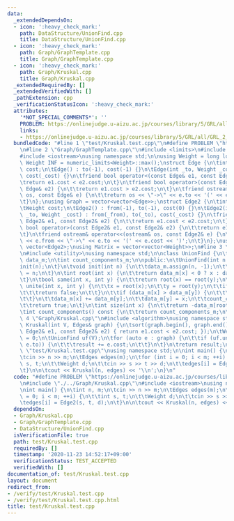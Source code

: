 ```yaml
---
data:
  _extendedDependsOn:
  - icon: ':heavy_check_mark:'
    path: DataStructure/UnionFind.cpp
    title: DataStructure/UnionFind.cpp
  - icon: ':heavy_check_mark:'
    path: Graph/GraphTemplate.cpp
    title: Graph/GraphTemplate.cpp
  - icon: ':heavy_check_mark:'
    path: Graph/Kruskal.cpp
    title: Graph/Kruskal.cpp
  _extendedRequiredBy: []
  _extendedVerifiedWith: []
  _pathExtension: cpp
  _verificationStatusIcon: ':heavy_check_mark:'
  attributes:
    '*NOT_SPECIAL_COMMENTS*': ''
    PROBLEM: https://onlinejudge.u-aizu.ac.jp/courses/library/5/GRL/all/GRL_2_A
    links:
    - https://onlinejudge.u-aizu.ac.jp/courses/library/5/GRL/all/GRL_2_A
  bundledCode: "#line 1 \"test/Kruskal.test.cpp\"\n#define PROBLEM \"https://onlinejudge.u-aizu.ac.jp/courses/library/5/GRL/all/GRL_2_A\"\
    \n#line 2 \"Graph/GraphTemplate.cpp\"\n#include <limits>\n#include <vector>\n\
    #include <iostream>\nusing namespace std;\n\nusing Weight = long long;\nconstexpr\
    \ Weight INF = numeric_limits<Weight>::max();\nstruct Edge {\n\tint to;\n\tWeight\
    \ cost;\n\tEdge() : to(-1), cost(-1) {}\n\tEdge(int _to, Weight _cost = 1) : to(_to),\
    \ cost(_cost) {}\n\tfriend bool operator<(const Edge& e1, const Edge& e2) {\n\t\
    \treturn e1.cost < e2.cost;\n\t}\n\tfriend bool operator>(const Edge& e1, const\
    \ Edge& e2) {\n\t\treturn e1.cost > e2.cost;\n\t}\n\tfriend ostream& operator<<(ostream&\
    \ os, const Edge& e) {\n\t\treturn os << \"->\" << e.to << '(' << e.cost << ')';\n\
    \t}\n};\nusing Graph = vector<vector<Edge>>;\nstruct Edge2 {\n\tint from, to;\n\
    \tWeight cost;\n\tEdge2() : from(-1), to(-1), cost(0) {}\n\tEdge2(int _from, int\
    \ _to, Weight _cost) : from(_from), to(_to), cost(_cost) {}\n\tfriend bool operator<(const\
    \ Edge2& e1, const Edge2& e2) {\n\t\treturn e1.cost < e2.cost;\n\t}\n\tfriend\
    \ bool operator>(const Edge2& e1, const Edge2& e2) {\n\t\treturn e1.cost > e2.cost;\n\
    \t}\n\tfriend ostream& operator<<(ostream& os, const Edge2& e) {\n\t\treturn os\
    \ << e.from << \"->\" << e.to << '(' << e.cost << ')';\n\t}\n};\nusing Edges =\
    \ vector<Edge2>;\nusing Matrix = vector<vector<Weight>>;\n#line 3 \"DataStructure/UnionFind.cpp\"\
    \n#include <utility>\nusing namespace std;\n\nclass UnionFind {\n\tvector<int>\
    \ data_m;\n\tint count_components_m;\n\npublic:\n\tUnionFind(int n = 0) {\n\t\t\
    init(n);\n\t}\n\tvoid init(int n) {\n\t\tdata_m.assign(n, -1);\n\t\tcount_components_m\
    \ = n;\n\t}\n\tint root(int x) {\n\t\treturn data_m[x] < 0 ? x : data_m[x] = root(data_m[x]);\n\
    \t}\n\tbool same(int x, int y) {\n\t\treturn root(x) == root(y);\n\t}\n\tbool\
    \ unite(int x, int y) {\n\t\tx = root(x);\n\t\ty = root(y);\n\t\tif (x == y) {\n\
    \t\t\treturn false;\n\t\t}\n\t\tif (data_m[x] > data_m[y]) {\n\t\t\tswap(x, y);\n\
    \t\t}\n\t\tdata_m[x] += data_m[y];\n\t\tdata_m[y] = x;\n\t\tcount_components_m--;\n\
    \t\treturn true;\n\t}\n\tint size(int x) {\n\t\treturn -data_m[root(x)];\n\t}\n\
    \tint count_components() const {\n\t\treturn count_components_m;\n\t}\n};\n#line\
    \ 4 \"Graph/Kruskal.cpp\"\n#include <algorithm>\nusing namespace std;\n\nWeight\
    \ Kruskal(int V, Edges& graph) {\n\tsort(graph.begin(), graph.end(),\n\t     [](const\
    \ Edge2& e1, const Edge2& e2) { return e1.cost < e2.cost; });\n\tWeight result\
    \ = 0;\n\tUnionFind uf(V);\n\tfor (auto e : graph) {\n\t\tif (uf.unite(e.from,\
    \ e.to)) {\n\t\t\tresult += e.cost;\n\t\t}\n\t}\n\treturn result;\n}\n#line 4\
    \ \"test/Kruskal.test.cpp\"\nusing namespace std;\n\nint main() {\n\tint n, m;\n\
    \tcin >> n >> m;\n\tEdges edges(m);\n\tfor (int i = 0; i < m; ++i) {\n\t\tint\
    \ s, t;\n\t\tWeight d;\n\t\tcin >> s >> t >> d;\n\t\tedges[i] = Edge2(s, t, d);\n\
    \t}\n\n\tcout << Kruskal(n, edges) << '\\n';\n}\n"
  code: "#define PROBLEM \"https://onlinejudge.u-aizu.ac.jp/courses/library/5/GRL/all/GRL_2_A\"\
    \n#include \"./../Graph/Kruskal.cpp\"\n#include <iostream>\nusing namespace std;\n\
    \nint main() {\n\tint n, m;\n\tcin >> n >> m;\n\tEdges edges(m);\n\tfor (int i\
    \ = 0; i < m; ++i) {\n\t\tint s, t;\n\t\tWeight d;\n\t\tcin >> s >> t >> d;\n\t\
    \tedges[i] = Edge2(s, t, d);\n\t}\n\n\tcout << Kruskal(n, edges) << '\\n';\n}"
  dependsOn:
  - Graph/Kruskal.cpp
  - Graph/GraphTemplate.cpp
  - DataStructure/UnionFind.cpp
  isVerificationFile: true
  path: test/Kruskal.test.cpp
  requiredBy: []
  timestamp: '2020-11-23 14:52:17+09:00'
  verificationStatus: TEST_ACCEPTED
  verifiedWith: []
documentation_of: test/Kruskal.test.cpp
layout: document
redirect_from:
- /verify/test/Kruskal.test.cpp
- /verify/test/Kruskal.test.cpp.html
title: test/Kruskal.test.cpp
---
```

